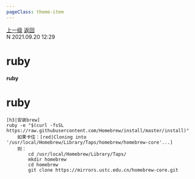 ```yaml
---
pageClass: theme-item
---
```

<div class="extend-header">
    <div class="info">
        <div class="record">
            <a class="back" href="./">上一级</a>
            <a class="back" href="./">返回</a>
        </div>        
        <div class="mini">
            <span>N 2021.09.20 12:29</span>
        </div>
    </div>
    <div class="content"></div>
</div>
<div class="content-header">
<h1>ruby</h1><strong>ruby</strong>
</div>
<div class="static-content">

# ruby
```
[h3|安装brew]
ruby -e "$(curl -fsSL https://raw.githubusercontent.com/Homebrew/install/master/install)"
    如果卡住：[red|Cloning into '/usr/local/Homebrew/Library/Taps/homebrew/homebrew-core'...]
    则：
        cd /usr/local/Homebrew/Library/Taps/
        mkdir homebrew
        cd homebrew
        git clone https://mirrors.ustc.edu.cn/homebrew-core.git


```

</div>